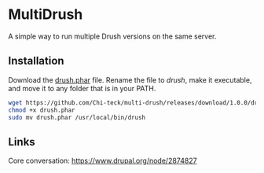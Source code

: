 # MultiDrush

A simple way to run multiple Drush versions on the same server.


## Installation
Download the [drush.phar](https://github.com/Chi-teck/multi-drush/releases/download/1.0.0/drush.phar) file. Rename the file to _drush_, make it executable, and move it to any folder that is in your PATH.

```bash
wget https://github.com/Chi-teck/multi-drush/releases/download/1.0.0/drush.phar
chmod +x drush.phar
sudo mv drush.phar /usr/local/bin/drush
```


## Links

Core conversation: https://www.drupal.org/node/2874827
